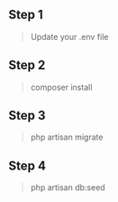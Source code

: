 ## Step 1
> Update your .env file

## Step 2
> composer install

## Step 3
> php artisan migrate

## Step 4
> php artisan db:seed
